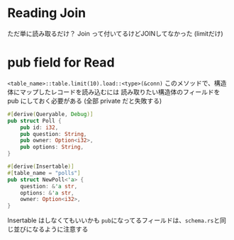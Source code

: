 # Reading Join
ただ単に読み取るだけ？
Join って付いてるけどJOINしてなかった
(limitだけ)



# pub field for Read

`<table_name>::table.limit(10).load::<type>(&conn)`
このメソッドで、構造体にマップしたレコードを読み込むには
読み取りたい構造体のフィールドを pub にしておく必要がある
(全部 private だと失敗する)

```rs
#[derive(Queryable, Debug)]
pub struct Poll {
    pub id: i32,
    pub question: String,
    pub owner: Option<i32>,
    pub options: String,
}

#[derive(Insertable)]
#[table_name = "polls"]
pub struct NewPoll<'a> {
    question: &'a str,
    options: &'a str,
    owner: Option<i32>,
}
```

Insertable はしなくてもいいかも
`pub`になってるフィールドは、`schema.rs`と同じ並びになるように注意する